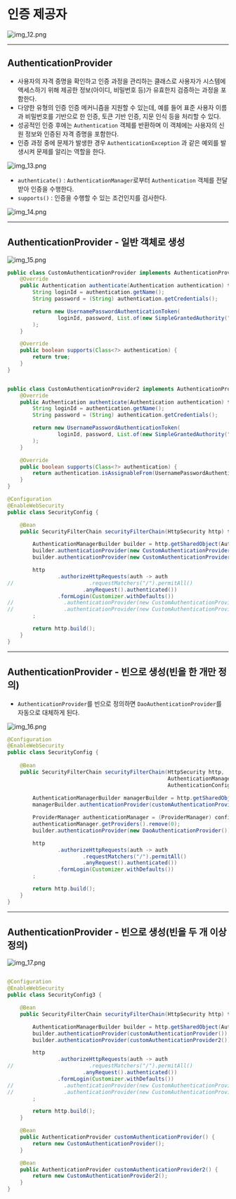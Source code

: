 # 인증 제공자

![img_12.png](image/img_12.png)

---

## AuthenticationProvider

- 사용자의 자격 증명을 확인하고 인증 과정을 관리하는 클래스로 사용자가 시스템에 액세스하기 위해 제공한 정보(아이디, 비밀번호 등)가 유효한지 검증하는 과정을 포함한다.
- 다양한 유형의 인증 인증 메커니즘을 지원할 수 있는데, 예를 들어 표준 사용자 이름과 비밀번호를 기반으로 한 인증, 토큰 기반 인증, 지문 인식 등을 처리할 수 있다.
- 성공적인 인증 후에는 `Authentication` 객체를 반환하며 이 객체에는 사용자의 신원 정보와 인증된 자격 증명을 포함한다.
- 인증 과정 중에 문제가 발생한 경우 `AuthenticationException` 과 같은 예외를 발생시켜 문제를 알리는 역할을 한다.

![img_13.png](image/img_13.png)

- `authenticate()` : `AuthenticationManager`로부터 `Authentication` 객체를 전달 받아 인증을 수행한다.
- `supports()` : 인증을 수행할 수 있는 조건인지를 검사한다.

![img_14.png](image/img_14.png)

---

## AuthenticationProvider - 일반 객체로 생성

![img_15.png](image/img_15.png)

```java
public class CustomAuthenticationProvider implements AuthenticationProvider {
    @Override
    public Authentication authenticate(Authentication authentication) throws AuthenticationException {
        String loginId = authentication.getName();
        String password = (String) authentication.getCredentials();

        return new UsernamePasswordAuthenticationToken(
                loginId, password, List.of(new SimpleGrantedAuthority("ROLE_USER"))
        );
    }

    @Override
    public boolean supports(Class<?> authentication) {
        return true;
    }
}
```
```java

public class CustomAuthenticationProvider2 implements AuthenticationProvider {
    @Override
    public Authentication authenticate(Authentication authentication) throws AuthenticationException {
        String loginId = authentication.getName();
        String password = (String) authentication.getCredentials();

        return new UsernamePasswordAuthenticationToken(
                loginId, password, List.of(new SimpleGrantedAuthority("ROLE_USER"))
        );
    }

    @Override
    public boolean supports(Class<?> authentication) {
        return authentication.isAssignableFrom(UsernamePasswordAuthenticationToken.class);
    }
}
```
```java
@Configuration
@EnableWebSecurity
public class SecurityConfig {

    @Bean
    public SecurityFilterChain securityFilterChain(HttpSecurity http) throws Exception {

        AuthenticationManagerBuilder builder = http.getSharedObject(AuthenticationManagerBuilder.class);
        builder.authenticationProvider(new CustomAuthenticationProvider());
        builder.authenticationProvider(new CustomAuthenticationProvider2());

        http
                .authorizeHttpRequests(auth -> auth
//                        .requestMatchers("/").permitAll()
                        .anyRequest().authenticated())
                .formLogin(Customizer.withDefaults())
//                .authenticationProvider(new CustomAuthenticationProvider())
//                .authenticationProvider(new CustomAuthenticationProvider2())
        ;

        return http.build();
    }
}
```

---

## AuthenticationProvider - 빈으로 생성(빈을 한 개만 정의)

- `AuthenticationProvider`를 빈으로 정의하면 `DaoAuthenticationProvider`를 자동으로 대체하게 된다.

![img_16.png](image/img_16.png)

```java
@Configuration
@EnableWebSecurity
public class SecurityConfig {
    
    @Bean
    public SecurityFilterChain securityFilterChain(HttpSecurity http,
                                                   AuthenticationManagerBuilder builder,
                                                   AuthenticationConfiguration configuration) throws Exception {
        
        AuthenticationManagerBuilder managerBuilder = http.getSharedObject(AuthenticationManagerBuilder.class);
        managerBuilder.authenticationProvider(customAuthenticationProvider());

        ProviderManager authenticationManager = (ProviderManager) configuration.getAuthenticationManager();
        authenticationManager.getProviders().remove(0);
        builder.authenticationProvider(new DaoAuthenticationProvider());

        http
                .authorizeHttpRequests(auth -> auth
                        .requestMatchers("/").permitAll()
                        .anyRequest().authenticated())
                .formLogin(Customizer.withDefaults())
        ;

        return http.build();
    }
}
```

---

## AuthenticationProvider - 빈으로 생성(빈을 두 개 이상 정의)

![img_17.png](image/img_17.png)

```java

@Configuration
@EnableWebSecurity
public class SecurityConfig3 {

    @Bean
    public SecurityFilterChain securityFilterChain(HttpSecurity http) throws Exception {

        AuthenticationManagerBuilder builder = http.getSharedObject(AuthenticationManagerBuilder.class);
        builder.authenticationProvider(customAuthenticationProvider());
        builder.authenticationProvider(customAuthenticationProvider2());

        http
                .authorizeHttpRequests(auth -> auth
//                        .requestMatchers("/").permitAll()
                        .anyRequest().authenticated())
                .formLogin(Customizer.withDefaults())
//                .authenticationProvider(new CustomAuthenticationProvider())
//                .authenticationProvider(new CustomAuthenticationProvider2())
        ;

        return http.build();
    }

    @Bean
    public AuthenticationProvider customAuthenticationProvider() {
        return new CustomAuthenticationProvider();
    }

    @Bean
    public AuthenticationProvider customAuthenticationProvider2() {
        return new CustomAuthenticationProvider2();
    }
}
```